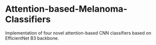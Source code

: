 # Attention-based-Melanoma-Classifiers
Implementation of four novel attention-based CNN classifiers based on EfficientNet B3 backbone.
